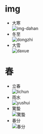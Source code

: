 # img
- 大寒  
![img-dahan](https://user-images.githubusercontent.com/28567530/211705273-069a781b-3829-47ef-9cf4-52591723fced.gif)
- 冬至  
![dongzhi](https://user-images.githubusercontent.com/28567530/211706697-eb101064-5b65-4ff0-943b-e4916ef0635f.gif)
- 大雪  
![daxue](https://user-images.githubusercontent.com/28567530/211708451-be63ce2b-07cf-49b2-b11c-70dbee41b748.gif)  
# 春
- 立春  
![lichun](https://user-images.githubusercontent.com/28567530/211816702-4828e06e-12c9-48b1-88f4-f966f2255a39.gif)
- 雨水  
![yushui](https://user-images.githubusercontent.com/28567530/211816789-1c3c1f51-6271-4ed5-aaf0-b9625d5b5a7e.gif)
- 驚蟄  
![驚蟄](https://user-images.githubusercontent.com/28567530/211816897-c3908a20-fa2a-4350-8351-4b224a0c6405.gif)
- 春分  
![春分](https://user-images.githubusercontent.com/28567530/211816987-d0d6bd3c-8973-4017-b07c-44a9fdfc591c.gif)
